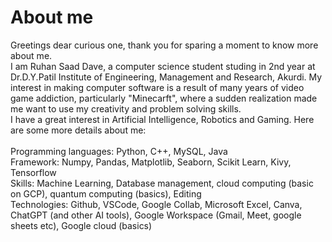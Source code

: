 # About me
Greetings dear curious one, thank you for sparing a moment to know more about me.
<br>I am Ruhan Saad Dave, a computer science student studing in 2nd year at Dr.D.Y.Patil Institute of Engineering, Management and Research, Akurdi. My interest in making computer software is a result of many years of video game addiction, particularly "Minecarft", where a sudden realization made me want to use my creativity and problem solving skills. 
<br> I have a great interest in Artificial Intelligence, Robotics and Gaming. Here are some more details about me:
<br>
<br>Programming languages: Python, C++, MySQL, Java
<br>Framework: Numpy, Pandas, Matplotlib, Seaborn, Scikit Learn, Kivy, Tensorflow
<br>Skills: Machine Learning, Database management, cloud computing (basic on GCP), quantum computing (basics), Editing
<br>Technologies: Github, VSCode, Google Collab, Microsoft Excel, Canva, ChatGPT (and other AI tools), Google Workspace (Gmail, Meet, google sheets etc), Google cloud (basics)

<!--
**Ruhan-Saad-Dave/Ruhan-Saad-Dave** is a ✨ _special_ ✨ repository because its `README.md` (this file) appears on your GitHub profile.

Here are some ideas to get you started:

- 🔭 I’m currently working on ...
- 🌱 I’m currently learning ...
- 👯 I’m looking to collaborate on ...
- 🤔 I’m looking for help with ...
- 💬 Ask me about ...
- 📫 How to reach me: ...
- 😄 Pronouns: ...
- ⚡ Fun fact: ...
-->
